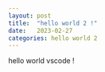 ```yaml
---
layout: post
title:  "hello world 2 !"
date:   2023-02-27
categories: hello world 2
---
```

hello world vscode ! 
